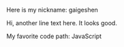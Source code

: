 Here is my nickname:
gaigeshen

Hi, another line text here. It looks good.

My favorite code path: JavaScript
